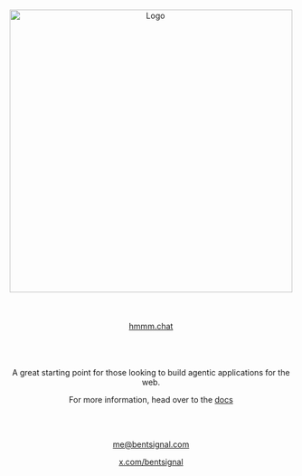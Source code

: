 <a name="readme-top"></a>

<br />
<div align="center">
  <a href="https://www.youtube.com/watch?v=0tyf2mZNXcs">
    <img src="docs/assets/ar.gif" alt="Logo" width="500px">
  </a>
  <br />
  <br />
  <br />
  <br />
  <a href="https://www.hmmm.chat" target="_blank">
    hmmm.chat
  </a>
</div>
<br />
<br />
<br />
<div align="center">

A great starting point for those looking to build agentic applications for the web.

For more information, head over to the [docs](https://docs.hmmm.chat)

<br />
<br />

me@bentsignal.com

[x.com/bentsignal](https://x.com/bentsignal)

</div>
